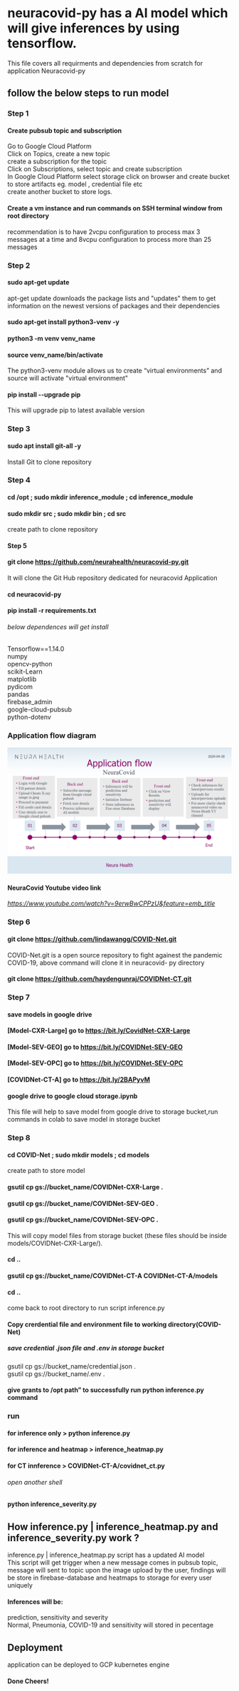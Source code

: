 # neuracovid-py has a AI model which will give inferences by using tensorflow.
This file covers all requirments and dependencies from scratch for application Neuracovid-py

## follow the below steps to run model

### Step 1
#### Create pubsub topic and subscription
Go to Google Cloud Platform \
Click on Topics, create a new topic \
create a subscription for the topic \
Click on Subscriptions, select topic and create subscription \
In Google Cloud Platform select storage click on browser and create bucket to store artifacts eg. model , credential file etc \
create another bucket to store logs.
#### Create a vm instance and run commands on SSH terminal window from root directory 
recommendation is to have 2vcpu configuration to process max 3 messages at a time and 8vcpu configuration to process more than 25 messages
### Step 2
#### sudo apt-get update
apt-get update downloads the package lists and "updates" them to get information on the newest versions of packages and their dependencies
#### sudo apt-get install python3-venv -y
#### python3 -m venv venv_name
#### source venv_name/bin/activate
The python3-venv module allows us to create “virtual environments” and source will activate "virtual environment"
#### pip install --upgrade pip
This will upgrade pip to latest available version 
### Step 3
#### sudo apt install git-all -y
Install Git to clone repository

### Step 4
#### cd /opt ; sudo mkdir inference_module ; cd inference_module
#### sudo mkdir src ; sudo mkdir bin ; cd src
create path to clone repository
#### Step 5
#### git clone https://github.com/neurahealth/neuracovid-py.git
It will clone the Git Hub repository dedicated for neuracovid Application
#### cd neuracovid-py

#### pip install -r requirements.txt
###### below dependences will get install 
Tensorflow==1.14.0 \
numpy \
opencv-python \
scikit-Learn \
matplotlib \
pydicom \
pandas \
firebase_admin \
google-cloud-pubsub \
python-dotenv

### Application flow diagram

<img src="Application%20flow.png">

#### NeuraCovid Youtube video link
*https://www.youtube.com/watch?v=9erwBwCPPzU&feature=emb_title*

### Step 6
#### git clone https://github.com/lindawangg/COVID-Net.git
COVID-Net.git is a open source repository to fight againest the pandemic COVID-19, above command will clone it in neuracovid-
py directory
#### git clone https://github.com/haydengunraj/COVIDNet-CT.git

### Step 7
####  save models in google drive 
#### [Model-CXR-Large] go to https://bit.ly/CovidNet-CXR-Large
#### [Model-SEV-GEO]   go to https://bit.ly/COVIDNet-SEV-GEO 
#### [Model-SEV-OPC]   go to https://bit.ly/COVIDNet-SEV-OPC
#### [COVIDNet-CT-A]   go to https://bit.ly/2BAPyvM

#### google drive to google cloud storage.ipynb 
This file will help to save model from google drive to storage bucket,run commands in colab to save model in storage bucket 
### Step 8
#### cd COVID-Net ; sudo mkdir models ; cd models 
create path to store model
#### gsutil cp gs://bucket_name/COVIDNet-CXR-Large .
#### gsutil cp gs://bucket_name/COVIDNet-SEV-GEO .
#### gsutil cp gs://bucket_name/COVIDNet-SEV-OPC .

This will copy model files from storage bucket (these files should be inside models/COVIDNet-CXR-Large/).
#### cd ..
#### gsutil cp gs://bucket_name/COVIDNet-CT-A COVIDNet-CT-A/models
#### cd ..

come back to root directory to run script inference.py

#### Copy crerdential file and environment file to working directory(COVID-Net)
##### save credential .json file and .env in storage bucket
gsutil cp gs://bucket_name/credential.json . \
gsutil cp gs://bucket_name/.env .
#### give grants to /opt path” to successfully run python inference.py command
### run
#### for inference only > python inference.py  
#### for inference and heatmap > inference_heatmap.py 
#### for CT innference > COVIDNet-CT-A/covidnet_ct.py
###### open another shell 
#### python inference_severity.py
## How inference.py | inference_heatmap.py  and inference_severity.py work ?
inference.py | inference_heatmap.py script has a updated AI model \
This script will get trigger when a new message comes in pubsub topic, message will sent to topic upon the image upload by the user,
findings will be store in firebase-database and heatmaps to storage for every user uniquely
#### Inferences will be:
prediction, sensitivity and severity \
Normal, Pneumonia, COVID-19 and sensitivity will stored in pecentage
## Deployment
application can be deployed to GCP kubernetes engine 

#### Done Cheers!
